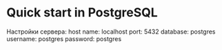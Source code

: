 # Quick start in PostgreSQL

Настройки сервера:
host name: localhost
port: 5432
database: postgres
username: postgres
password: postgres
